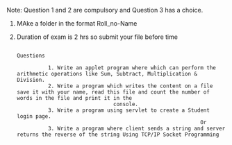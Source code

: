 Note: Question 1 and 2 are compulsory and Question 3 has a choice.

1. MAke a folder in the format Roll_no-Name
2. Duration of exam is 2 hrs so submit your file before time

                                                                                        Questions
                                                           
                 1. Write an applet program where which can perform the arithmetic operations like Sum, Subtract, Multiplication & Division.
                 2. Write a program which writes the content on a file save it with your name, read this file and count the number of words in the file and print it in the 
                                      console.                                           
                 3. Write a program using servlet to create a Student login page.
                                                                  Or
                 3. Write a program where client sends a string and server returns the reverse of the string Using TCP/IP Socket Programming
                                              

